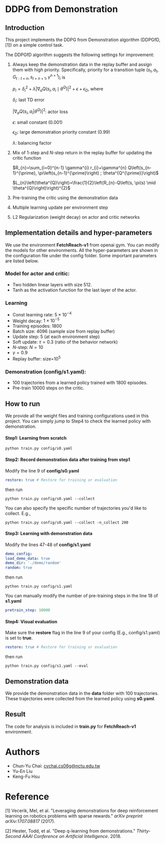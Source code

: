 

# DDPG from Demonstration

## Introduction

This project implements the DDPG from Demonstration algorithm (DDPGfD, \[1\]) on a simple control task. 

The DDPGfD algorithm suggests the following settings for improvement:

1. Always keep the demonstration data in the replay buffer and assign them with high priority. Specifically, priority for a transition tuple $(s_t,a_t,G_{t:t+n},s_{t+n+1},\gamma^{n+1})_i$ is

   $p_{i}=\delta_{i}^{2}+\lambda\left|\nabla_{a} Q\left(s_{i}, a_{i} \mid \theta^{Q}\right)\right|^{2}+\epsilon+\epsilon_{D}$, where

   $\delta_i$: last TD error

   $|\nabla_{a} Q(s_{i}, a_{i} |  \theta^{Q})|^{2}$: actor loss

   $\epsilon$: small constant (0.001)

   $\epsilon_D$:  large demonstration priority constant (0.99)

   $\lambda$: balancing factor

2. Mix of 1-step and $N$-step return in the replay buffer for updating the critic function

   $R_{n}=\sum_{i=0}^{n-1} \gamma^{i} r_{i}+\gamma^{n} Q\left(s_{n-1}^{\prime}, \pi\left(s_{n-1}^{\prime}\right) ; \theta^{Q^{\prime}}\right)$

   $L_{n}\left(\theta^{Q}\right)=\frac{1}{2}\left(R_{n}-Q\left(s, \pi(s) \mid \theta^{Q}\right)\right)^{2}$

3. Pre-training the critic using the demonstration data

4. Multiple learning update per environment step

5. L2 Regularization (weight decay) on actor and critic networks

## Implementation details and hyper-parameters

We use the environment **FetchReach-v1**​ from openai gym. You can modify the models for other environments. All the hyper-parameters are shown in the configuration file under the config folder. Some important parameters are listed below.

### Model for actor and critic:

- Two hidden linear layers with size 512.
- Tanh as the activation function for the last layer of the actor.

### Learning

- Const learning rate: $5\times10^{-4}$
- Weight decay: $1\times10^{-5}$ 
- Training episodes: 1800
- Batch size: 4096 (sample size from replay buffer)
- Update step: 5 (at each environment step)
- Soft update: $\tau=0.3$ (ratio of the behavior network)
- $N$-step: $N=10$
- $\gamma=0.9$
- Replay buffer: size=$10^5$

### Demonstration (config/s1.yaml):

- 100 trajectories from a learned policy trained with 1800 episodes.
- Pre-train 10000 steps on the critic.



## How to run

We provide all the weight files and training configurations used in this project. You can simply jump to Step4 to check the learned policy with demonstration.

#### Step1: Learning from scratch

  ```
python train.py config/s0.yaml
  ```

#### Step2: Record demonstration data after training from step1

Modify the line 9 of **config/s0.yaml**

  ```yaml
restore: true # Restore for training or evaluation
  ```
then run
  ```
python train.py config/s0.yaml --collect 
  ```
You can also specify the specific number of trajectories you'd like to collect. E.g.,

  ```
python train.py config/s0.yaml --collect -n_collect 200
  ```

#### Step3: Learning with demonstration data

Modify the lines 47-48 of **config/s1.yaml**

   ```yaml
demo_config:
  load_demo_data: true
  demo_dir: './demo/random'
  random: true
   ```
then run
   ```
python train.py config/s1.yaml
   ```

You can manually modify the number of pre-training steps in the line 18 of **s1.yaml**

   ```yaml
pretrain_step: 10000
   ```

#### Step4: Visual evaluation

Make sure the **restore** flag in the line 9 of your config (E.g., config/s1.yaml) is set to **true**.

  ```yaml
restore: true # Restore for training or evaluation
  ```
then run
  ```
python train.py config/s1.yaml --eval
  ```

## Demonstration data

We provide the demonstration data in the **data** folder with 100 trajectories. These trajectories were collected from the learned policy using **s0.yaml**.

## Result

The code for analysis is included in **train.py** for **FetchReach-v1** environment.

# Authors

- Chun-Yu Chai: cychai.cs06g@nctu.edu.tw
- Yu-En Liu
- Keng-Fu Hsu

# Reference

\[1\] Vecerik, Mel, et al. "Leveraging demonstrations for deep reinforcement learning on robotics problems with sparse rewards." *arXiv preprint arXiv:1707.08817* (2017).

\[2\] Hester, Todd, et al. "Deep q-learning from demonstrations." *Thirty-Second AAAI Conference on Artificial Intelligence*. 2018.